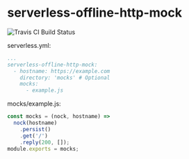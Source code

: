 # serverless-offline-http-mock
![Travis CI Build Status](https://travis-ci.com/pianomansam/serverless-offline-http-mock.svg?branch=master "Travis CI Build Status")


serverless.yml:
```yaml
...
serverless-offline-http-mock:
  - hostname: https://example.com
    directory: 'mocks' # Optional
    mocks:
      - example.js
```

mocks/example.js:
```javascript
const mocks = (nock, hostname) => 
  nock(hostname)
    .persist()
    .get('/')
    .reply(200, []);
module.exports = mocks;
```
